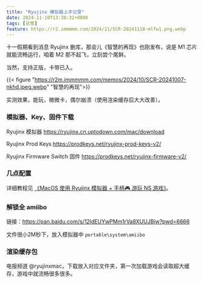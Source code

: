```yaml
---
title: "Ryujinx 模拟器上手记录"
date: 2024-11-10T13:38:32+0800
tags: [日常]
feature: https://r2.immmmm.com/2024/11/SCR-20241110-mlfw1.png.webp
---
```


十一假期看到消息 Ryujinx 删库，那会儿《智慧的再现》也刚发布，说是 M1 芯片就能流畅运行，咱着 M2 那不起飞，立刻尝个尾鲜。

当然，支持正版，卡带已入。

<!--more-->

{{< figure "https://r2m.immmmm.com/memos/2024/10/SCR-20241007-nkhd.jpeg.webp" "智慧的再现">}}

实测效果，能玩，微微卡，偶尔崩溃（使用渲染缓存后大大改善）。

### 模拟器、Key、固件下载

Ryujinx 模拟器 <https://ryujinx.cn.uptodown.com/mac/download>

Ryujinx Prod Keys <https://prodkeys.net/ryujinx-prod-keys-v2/>

Ryujinx Firmware Switch 固件 <https://prodkeys.net/ryujinx-firmware-v2/>

### 几点配置

详细教程见 [《MacOS 使用 Ryujinx 模拟器 + 手柄🎮 游玩 NS 游戏》](https://github.com/hhstore/blog/issues/398)。

### 解锁全 amiibo

链接：<https://pan.baidu.com/s/12ldEUYwPMm1rVa8XUUJBjw?pwd=6666>

文件很小2M秒下，放入模拟器中 `portable\system\amiibo`

### 渲染缓存包

电报频道 @ryujinxmac，下载放入对应文件夹，第一次加载游戏会读取超大缓存，游戏中就流畅很多很多。